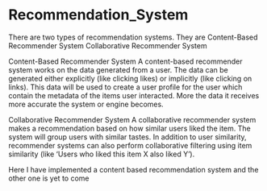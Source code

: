 # Recommendation_System
There are two types of recommendation systems. They are
Content-Based Recommender System
Collaborative Recommender System

Content-Based Recommender System
A content-based recommender system works on the data generated from a user. The data can be generated either explicitly (like clicking likes) or implicitly (like clicking on links). This data will be used to create a user profile for the user which contain the metadata of the items user interacted. More the data it receives more accurate the system or engine becomes.


Collaborative Recommender System
A collaborative recommender system makes a recommendation based on how similar users liked the item. The system will group users with similar tastes. In addition to user similarity, recommender systems can also perform collaborative filtering using item similarity (like ‘Users who liked this item X also liked Y’).


Here I have implemented a content based recommendation system and the other one is yet to come
